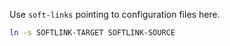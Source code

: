 Use `soft-links` pointing to configuration files here.

```bash
ln -s SOFTLINK-TARGET SOFTLINK-SOURCE
```
